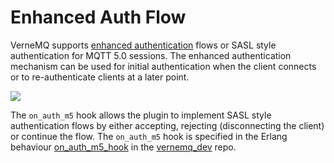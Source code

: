 # Enhanced Auth Flow

VerneMQ supports [enhanced authentication](http://docs.oasis-open.org/mqtt/mqtt/v5.0/cs02/mqtt-v5.0-cs02.html#_Toc514345528) flows or SASL style authentication for MQTT 5.0 sessions. The enhanced authentication mechanism can be used for initial authentication when the client connects or to re-authenticate clients at a later point.

![](../.gitbook/assets/enhanced_authflow5.svg)

The `on_auth_m5` hook allows the plugin to implement SASL style authentication flows by either accepting, rejecting \(disconnecting the client\) or continue the flow. The `on_auth_m5` hook is specified in the Erlang behaviour [on\_auth\_m5\_hook](https://github.com/gojekfarm/vernemq_dev/blob/master/src/on_auth_m5_hook.erl) in the [vernemq\_dev](https://github.com/gojekfarm/vernemq_dev) repo.

